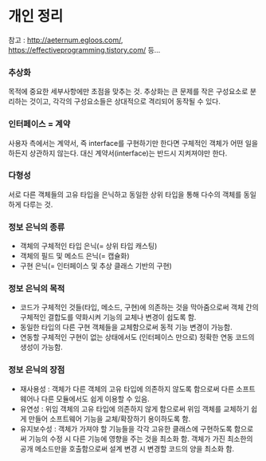 # 개인 정리

참고 : http://aeternum.egloos.com/, https://effectiveprogramming.tistory.com/ 등...

### 추상화
목적에 중요한 세부사항에만 초점을 맞추는 것.
추상화는 큰 문제를 작은 구성요소로 분리하는 것이고, 각각의 구성요소들은 상대적으로 격리되어 동작될 수 있다.

### 인터페이스 = 계약
사용자 측에서는 계약서, 즉 interface를 구현하기만 한다면 구체적인 객체가 어떤 일을 하든지 상관하지 않는다. 대신 계약서(interface)는 반드시 지켜져야만 한다.

### 다형성
서로 다른 객체들의 고유 타입을 은닉하고 동일한 상위 타입을 통해 다수의 객체를 동일하게 다루는 것.

### 정보 은닉의 종류
- 객체의 구체적인 타입 은닉(= 상위 타입 캐스팅)
- 객체의 필드 및 메소드 은닉(= 캡슐화)
- 구현 은닉(= 인터페이스 및 추상 클래스 기반의 구현)

### 정보 은닉의 목적
- 코드가 구체적인 것들(타입, 메소드, 구현)에 의존하는 것을 막아줌으로써 객체 간의 구체적인 결합도를 약화시켜 기능의 교체나 변경이 쉽도록 함.
- 동일한 타입의 다른 구현 객체들을 교체함으로써 동적 기능 변경이 가능함.
- 연동할 구체적인 구현이 없는 상태에서도 (인터페이스 만으로) 정확한 연동 코드의 생성이 가능함.

### 정보 은닉의 장점

- 재사용성 : 객체가 다른 객체의 고유 타입에 의존하지 않도록 함으로써 다른 소프트웨어나 다른 모듈에서도 쉽게 이용할 수 있음.
- 유연성 : 위임 객체의 고유 타입에 의존하지 않게 함으로써 위임 객체를 교체하기 쉽게 만들어 소프트웨어 기능을 교체/확장하기 용이하도록 함.
- 유지보수성 : 객체가 가져야 할 기능들을 각각 고유한 클래스에 구현하도록 함으로써 기능의 수정 시 다른 기능에 영향을 주는 것을 최소화 함. 객체가 가진 최소한의 공개 메소드만을 호출함으로써 설계 변경 시 변경할 코드의 양을 최소화 함.

